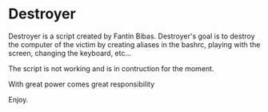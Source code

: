 # Destroyer

Destroyer is a script created by Fantin Bibas.
Destroyer's goal is to destroy the computer of the victim by creating aliases in the bashrc, playing with the screen, changing the keyboard, etc...

The script is not working and is in contruction for the moment.

With great power comes great responsibility

Enjoy.